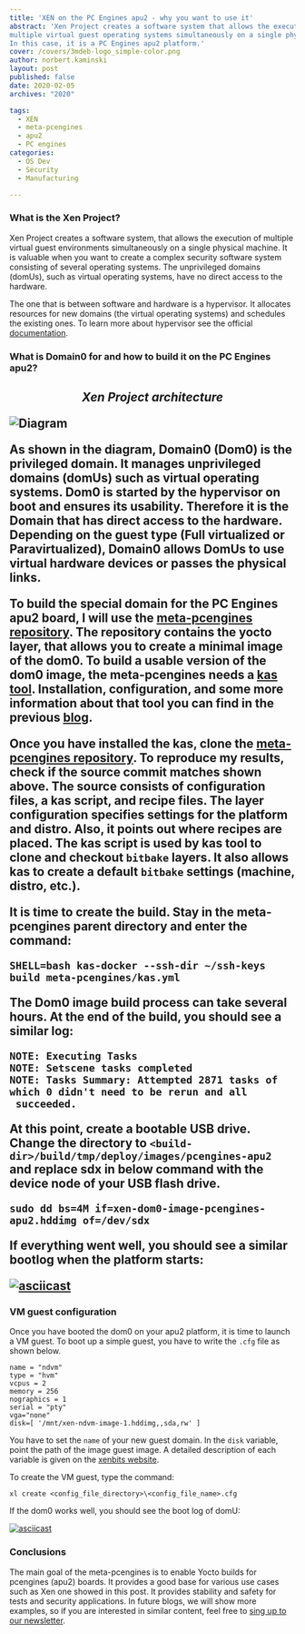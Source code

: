 ```yaml
---
title: 'XEN on the PC Engines apu2 - why you want to use it'
abstract: 'Xen Project creates a software system that allows the execution of 
multiple virtual guest operating systems simultaneously on a single physical machine.
In this case, it is a PC Engines apu2 platform.'
cover: /covers/3mdeb-logo_simple-color.png
author: norbert.kaminski
layout: post
published: false
date: 2020-02-05
archives: "2020"

tags:
  - XEN
  - meta-pcengines
  - apu2
  - PC engines
categories:
  - OS Dev
  - Security
  - Manufacturing

---
```

### What is the Xen Project?

Xen Project creates a software system, that allows the execution of multiple
virtual guest environments simultaneously on a single physical machine.
It is valuable when you want to create a complex security software system
consisting of several operating systems. The unprivileged domains
(domUs), such as virtual operating systems, have no direct access to the
hardware.

The one that is between software and hardware is a hypervisor.
It allocates resources for new domains (the virtual operating systems)
and schedules the existing ones. To learn more about hypervisor see the official
[documentation](https://wiki.xenproject.org/wiki/Hypervisor).

### What is Domain0 for and how to build it on the PC Engines apu2?

<i>
    <h2><p align=center>Xen Project architecture </p>
</i>

![Diagram](https://cloud.3mdeb.com/index.php/s/HNmc8yqbcCQzCje/preview)

As shown in the diagram, Domain0 (Dom0) is the privileged domain. It manages
unprivileged domains (domUs) such as virtual operating systems. Dom0 is started
by the hypervisor on boot and ensures its usability. Therefore it is the
Domain that has direct access to the hardware. Depending on the guest type
(Full virtualized or Paravirtualized), Domain0 allows DomUs to use virtual
hardware devices or passes the physical links.

To build the special domain for the PC Engines apu2 board, I will use the
[meta-pcengines repository](https://github.com/3mdeb/meta-pcengines/tree/c4ee98ab390b073807173584107c09f49ac1e390).
The repository contains the yocto layer, that allows you to create a
minimal image of the dom0. To build a usable version of the dom0 image, the
meta-pcengines needs a [kas tool](https://kas.readthedocs.io/en/0.19.0/index.html).
Installation, configuration, and some more information about that tool
you can find in the previous [blog](https://blog.3mdeb.com/2019/2019-02-07-kas/).

Once you have installed the kas, clone the
[meta-pcengines repository](https://github.com/3mdeb/meta-pcengines/tree/c4ee98ab390b073807173584107c09f49ac1e390).
To reproduce my results, check if the source commit matches shown above.
The source consists of configuration files, a kas script, and recipe files.
The layer configuration specifies settings for the platform and distro. Also,
it points out where recipes are placed. The kas script is used by kas tool
to clone and checkout `bitbake` layers. It also allows kas to create a default
`bitbake` settings (machine, distro, etc.).

It is time to create the build. Stay in the meta-pcengines parent directory and
enter the command:

```
SHELL=bash kas-docker --ssh-dir ~/ssh-keys build meta-pcengines/kas.yml
```

The Dom0 image build process can take several hours. At the end of the build, you
should see a similar log:

```
NOTE: Executing Tasks
NOTE: Setscene tasks completed
NOTE: Tasks Summary: Attempted 2871 tasks of which 0 didn't need to be rerun and all
 succeeded.
```

At this point, create a bootable USB drive. Change the directory to
`<build-dir>/build/tmp/deploy/images/pcengines-apu2` and replace sdx in below
command with the device node of your USB flash drive.

```
sudo dd bs=4M if=xen-dom0-image-pcengines-apu2.hddimg of=/dev/sdx
```

If everything went well, you should see a similar bootlog when the platform
starts:

[![asciicast](https://asciinema.org/a/Tr4hhF9sBKC0C9YO5GkwHUrcJ.svg)](https://asciinema.org/a/Tr4hhF9sBKC0C9YO5GkwHUrcJ?t=16)

### VM guest configuration

Once you have booted the dom0 on your apu2 platform, it is time to launch a VM
guest. To boot up a simple guest, you have to write the `.cfg` file 
as shown below.

```
name = "ndvm"
type = "hvm"
vcpus = 2
memory = 256
nographics = 1
serial = "pty"
vga="none"
disk=[ '/mnt/xen-ndvm-image-1.hddimg,,sda,rw' ]
```

You have to set the `name` of your new guest domain. In the `disk` variable,
point the path of the image guest image. A detailed description of each variable
is given on the [xenbits website](https://xenbits.xen.org/docs/unstable/man/xl.cfg.5.html).

To create the VM guest, type the command:

```
xl create <config_file_directory>\<config_file_name>.cfg
```

If the dom0 works well, you should see the boot log of domU:

[![asciicast](https://asciinema.org/a/aQfr4P7HneRxkzIN42iHFX3Sd.svg)](https://asciinema.org/a/aQfr4P7HneRxkzIN42iHFX3Sd?t=10)

### Conclusions

The main goal of the meta-pcengines is to enable Yocto builds for pcengines
(apu2) boards. It provides a good base for various use cases such as Xen one
showed in this post. It provides stability and safety for tests and security
applications. In future blogs, we will show more examples, so if you are
interested in similar content, feel free to [sing up to our newsletter](http://eepurl.com/gfoekD).
